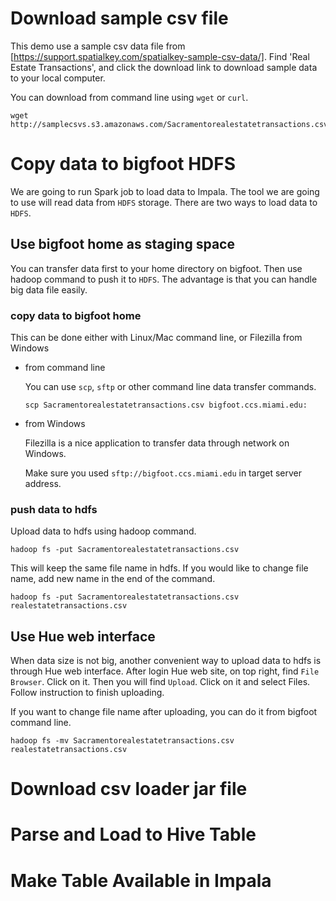 # Download sample csv file

This demo use a sample csv data file from [https://support.spatialkey.com/spatialkey-sample-csv-data/]. Find 'Real Estate Transactions', and click the download link to download sample data to your local computer.

You can download from command line using `wget` or `curl`. 
```
wget http://samplecsvs.s3.amazonaws.com/Sacramentorealestatetransactions.csv
```

# Copy data to bigfoot HDFS

We are going to run Spark job to load data to Impala. The tool we are going to use will read data from `HDFS` storage. There are two ways to load data to `HDFS`.

## Use bigfoot home as staging space

You can transfer data first to your home directory on bigfoot. Then use hadoop command to push it to `HDFS`. The advantage is that you can handle big data file easily.

### copy data to bigfoot home

This can be done either with Linux/Mac command line, or Filezilla from Windows

* from command line

    You can use `scp`, `sftp` or other command line data transfer commands.

    ```
    scp Sacramentorealestatetransactions.csv bigfoot.ccs.miami.edu:
    ```

* from Windows

    Filezilla is a nice application to transfer data through network on Windows. 
    
    Make sure you used `sftp://bigfoot.ccs.miami.edu` in target server address.

### push data to hdfs

Upload data to hdfs using hadoop command.

```
hadoop fs -put Sacramentorealestatetransactions.csv
```

This will keep the same file name in hdfs. If you would like to change file name, add new name in the end of the command.

```
hadoop fs -put Sacramentorealestatetransactions.csv realestatetransactions.csv
```

## Use Hue web interface

When data size is not big, another convenient way to upload data to hdfs is through Hue web interface. After login Hue web site, on top right, find `File Browser`. Click on it. Then you will find `Upload`. Click on it and select Files. Follow instruction to finish uploading. 

If you want to change file name after uploading, you can do it from bigfoot command line.

```
hadoop fs -mv Sacramentorealestatetransactions.csv realestatetransactions.csv
```

# Download csv loader jar file

# Parse and Load to Hive Table

# Make Table Available in Impala
